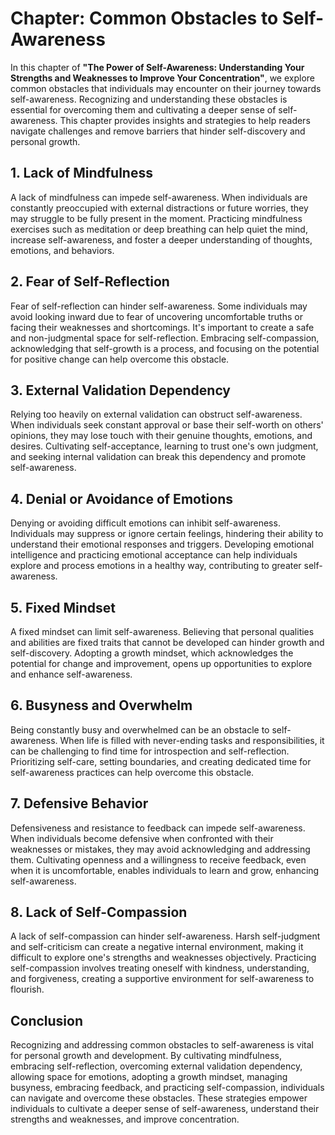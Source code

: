 Chapter: Common Obstacles to Self-Awareness
===========================================

In this chapter of **"The Power of Self-Awareness: Understanding Your Strengths and Weaknesses to Improve Your Concentration"**, we explore common obstacles that individuals may encounter on their journey towards self-awareness. Recognizing and understanding these obstacles is essential for overcoming them and cultivating a deeper sense of self-awareness. This chapter provides insights and strategies to help readers navigate challenges and remove barriers that hinder self-discovery and personal growth.

**1. Lack of Mindfulness**
--------------------------

A lack of mindfulness can impede self-awareness. When individuals are constantly preoccupied with external distractions or future worries, they may struggle to be fully present in the moment. Practicing mindfulness exercises such as meditation or deep breathing can help quiet the mind, increase self-awareness, and foster a deeper understanding of thoughts, emotions, and behaviors.

**2. Fear of Self-Reflection**
------------------------------

Fear of self-reflection can hinder self-awareness. Some individuals may avoid looking inward due to fear of uncovering uncomfortable truths or facing their weaknesses and shortcomings. It's important to create a safe and non-judgmental space for self-reflection. Embracing self-compassion, acknowledging that self-growth is a process, and focusing on the potential for positive change can help overcome this obstacle.

**3. External Validation Dependency**
-------------------------------------

Relying too heavily on external validation can obstruct self-awareness. When individuals seek constant approval or base their self-worth on others' opinions, they may lose touch with their genuine thoughts, emotions, and desires. Cultivating self-acceptance, learning to trust one's own judgment, and seeking internal validation can break this dependency and promote self-awareness.

**4. Denial or Avoidance of Emotions**
--------------------------------------

Denying or avoiding difficult emotions can inhibit self-awareness. Individuals may suppress or ignore certain feelings, hindering their ability to understand their emotional responses and triggers. Developing emotional intelligence and practicing emotional acceptance can help individuals explore and process emotions in a healthy way, contributing to greater self-awareness.

**5. Fixed Mindset**
--------------------

A fixed mindset can limit self-awareness. Believing that personal qualities and abilities are fixed traits that cannot be developed can hinder growth and self-discovery. Adopting a growth mindset, which acknowledges the potential for change and improvement, opens up opportunities to explore and enhance self-awareness.

**6. Busyness and Overwhelm**
-----------------------------

Being constantly busy and overwhelmed can be an obstacle to self-awareness. When life is filled with never-ending tasks and responsibilities, it can be challenging to find time for introspection and self-reflection. Prioritizing self-care, setting boundaries, and creating dedicated time for self-awareness practices can help overcome this obstacle.

**7. Defensive Behavior**
-------------------------

Defensiveness and resistance to feedback can impede self-awareness. When individuals become defensive when confronted with their weaknesses or mistakes, they may avoid acknowledging and addressing them. Cultivating openness and a willingness to receive feedback, even when it is uncomfortable, enables individuals to learn and grow, enhancing self-awareness.

**8. Lack of Self-Compassion**
------------------------------

A lack of self-compassion can hinder self-awareness. Harsh self-judgment and self-criticism can create a negative internal environment, making it difficult to explore one's strengths and weaknesses objectively. Practicing self-compassion involves treating oneself with kindness, understanding, and forgiveness, creating a supportive environment for self-awareness to flourish.

**Conclusion**
--------------

Recognizing and addressing common obstacles to self-awareness is vital for personal growth and development. By cultivating mindfulness, embracing self-reflection, overcoming external validation dependency, allowing space for emotions, adopting a growth mindset, managing busyness, embracing feedback, and practicing self-compassion, individuals can navigate and overcome these obstacles. These strategies empower individuals to cultivate a deeper sense of self-awareness, understand their strengths and weaknesses, and improve concentration.


